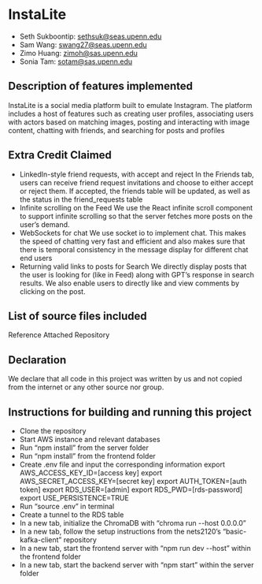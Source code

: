 # InstaLite

- Seth Sukboontip: sethsuk@seas.upenn.edu
- Sam Wang: swang27@seas.upenn.edu
- Zimo Huang: zimoh@sas.upenn.edu
- Sonia Tam: sotam@sas.upenn.edu


## Description of features implemented
InstaLite is a social media platform built to emulate Instagram. The platform includes a host of features such as creating user profiles, associating users with actors based on matching images, posting and interacting with image content, chatting with friends, and searching for posts and profiles


## Extra Credit Claimed
- LinkedIn-style friend requests, with accept and reject
    In the Friends tab, users can receive friend request invitations and choose to either accept or reject them. If accepted, the friends table will be updated, as well as the status in the friend_requests table
- Infinite scrolling on the Feed 
    We use the React infinite scroll component to support infinite scrolling so that the server fetches more posts on the user’s demand. 
- WebSockets for chat
    We use socket io to implement chat. This makes the speed of chatting very fast and efficient and also makes sure that there is temporal consistency in the message display for different chat end users
- Returning valid links to posts for Search 
    We directly display posts that the user is looking for (like in Feed) along with GPT’s response in search results. We also enable users to directly like and view comments by clicking on the post.

## List of source files included
Reference Attached Repository

## Declaration
We declare that all code in this project was written by us and not copied from the internet or any other source nor group.


## Instructions for building and running this project
- Clone the repository
- Start AWS instance and relevant databases
- Run “npm install” from the server folder
- Run “npm install” from the frontend folder
- Create .env file and input the corresponding information
    export AWS_ACCESS_KEY_ID=[access key]
    export AWS_SECRET_ACCESS_KEY=[secret key]
    export AUTH_TOKEN=[auth token]
    export RDS_USER=[admin]
    export RDS_PWD=[rds-password]
    export USE_PERSISTENCE=TRUE
- Run “source .env” in terminal
- Create a tunnel to the RDS table
- In a new tab, initialize the ChromaDB with “chroma run --host 0.0.0.0”
- In a new tab, follow the setup instructions from the nets2120’s “basic-kafka-client” repository
- In a new tab, start the frontend server with “npm run dev --host” within the frontend folder
- In a new tab, start the backend server with “npm start” within the server folder


